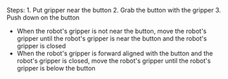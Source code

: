 
Steps:  1. Put gripper near the button  2. Grab the button with the gripper  3. Push down on the button
- When the robot's gripper is not near the button, move the robot's gripper until the robot's gripper is near the button and the robot's gripper is closed
- When the robot's gripper is forward aligned with the button and the robot's gripper is closed, move the robot's gripper until the robot's gripper is below the button